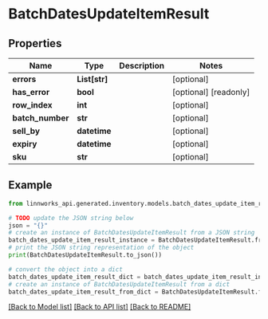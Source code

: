 # BatchDatesUpdateItemResult


## Properties

Name | Type | Description | Notes
------------ | ------------- | ------------- | -------------
**errors** | **List[str]** |  | [optional] 
**has_error** | **bool** |  | [optional] [readonly] 
**row_index** | **int** |  | [optional] 
**batch_number** | **str** |  | [optional] 
**sell_by** | **datetime** |  | [optional] 
**expiry** | **datetime** |  | [optional] 
**sku** | **str** |  | [optional] 

## Example

```python
from linnworks_api.generated.inventory.models.batch_dates_update_item_result import BatchDatesUpdateItemResult

# TODO update the JSON string below
json = "{}"
# create an instance of BatchDatesUpdateItemResult from a JSON string
batch_dates_update_item_result_instance = BatchDatesUpdateItemResult.from_json(json)
# print the JSON string representation of the object
print(BatchDatesUpdateItemResult.to_json())

# convert the object into a dict
batch_dates_update_item_result_dict = batch_dates_update_item_result_instance.to_dict()
# create an instance of BatchDatesUpdateItemResult from a dict
batch_dates_update_item_result_from_dict = BatchDatesUpdateItemResult.from_dict(batch_dates_update_item_result_dict)
```
[[Back to Model list]](../README.md#documentation-for-models) [[Back to API list]](../README.md#documentation-for-api-endpoints) [[Back to README]](../README.md)


